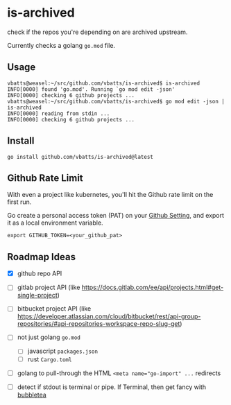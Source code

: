 # is-archived

check if the repos you're depending on are archived upstream.

Currently checks a golang `go.mod` file.

## Usage

```shell
vbatts@weasel:~/src/github.com/vbatts/is-archived$ is-archived
INFO[0000] found 'go.mod'. Running `go mod edit -json'
INFO[0000] checking 6 github projects ...
vbatts@weasel:~/src/github.com/vbatts/is-archived$ go mod edit -json | is-archived
INFO[0000] reading from stdin ...
INFO[0000] checking 6 github projects ...
```

## Install

```shell
go install github.com/vbatts/is-archived@latest
```

## Github Rate Limit

With even a project like kubernetes, you'll hit the Github rate limit on the first run.

Go create a personal access token (PAT) on your [Github Setting](https://github.com/settings/tokens?type=beta), and export it as a local environment variable.

```shell
export GITHUB_TOKEN=<your_github_pat>
```

## Roadmap Ideas

- [x] github repo API
- [ ] gitlab project API (like https://docs.gitlab.com/ee/api/projects.html#get-single-project)
- [ ] bitbucket project API (like https://developer.atlassian.com/cloud/bitbucket/rest/api-group-repositories/#api-repositories-workspace-repo-slug-get)
- [ ] not just golang `go.mod`
  - [ ] javascript `packages.json`
  - [ ] rust `Cargo.toml`
- [ ] golang to pull-through the HTML `<meta name="go-import" ...` redirects
- [ ] detect if stdout is terminal or pipe. If Terminal, then get fancy with [bubbletea](https://github.com/charmbracelet/bubbletea)

